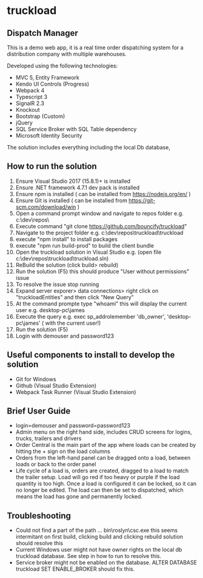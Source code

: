 # truckload
## Dispatch Manager

This is a demo web app, it is a real time order dispatching system for a distribution company with multiple warehouses.

Developed using the following technologies:

* MVC 5, Entity Framework
* Kendo UI Controls (Progress)
* Webpack 4
* Typescript 3
* SignalR 2.3
* Knockout
* Bootstrap (Custom)
* jQuery
* SQL Service Broker with SQL Table dependency 
* Microsoft Identity Security

The solution includes everything including the local Db database, 

## How to run the solution

1. Ensure Visual Studio 2017 (15.8.1)+ is installed
2. Ensure .NET framework 4.7.1 dev pack is installed
3. Ensure npm is installed ( can be installed from https://nodejs.org/en/ )
4. Ensure Git is installed ( can be installed from https://git-scm.com/download/win )
5. Open a command prompt window and navigate to repos folder e.g. c:\dev\repos\
6. Execute command "git clone https://github.com/bouncify/truckload"
7. Navigate to the project folder e.g. c:\dev\repos\truckload\truckload
8. execute "npm install" to install packages
9. execute "npm run build-prod" to build the client bundle
10. Open the truckload solution in Visual Studio e.g. (open file c:\dev\repos\truckload\truckload.sln)
11. ReBuild the solution (click build> rebuild)
12. Run the solution (F5) this should produce "User without permissions" issue
13. To resolve the issue stop running
14. Expand server exporer> data connections> right click on "truckloadEntities" and then click "New Query"
15. At the command prompte type "whoami" this will display the current user e.g. desktop-pc\james
15. Execute the query e.g. exec sp_addrolemember 'db_owner', 'desktop-pc\james'  ( with the current user!)
16. Run the solution (F5)
17. Login with demouser and password123

## Useful components to install to develop the solution
* Git for Windows
* Github (Visual Studio Extension)
* Webpack Task Runner (Visual Studio Extension) 

## Brief User Guide
* login=demouser and password=password123
* Admin menu on the right hand side, includes CRUD screens for logins, trucks, trailers and drivers
* Order Central is the main part of the app where loads can be created by hitting the + sign on the load columns
* Orders from the left-hand panel can be dragged onto a load, between loads or back to the order panel
* Life cycle of a load is, orders are created, dragged to a load to match the trailer setup. Load will go red if too heavy or purple if the load quantity is too high. Once a load is configured it can be locked, so it can no longer be edited. The load can then be set to dispatched, which means the load has gone and permanently locked.

## Troubleshooting
* Could not find a part of the path … bin\roslyn\csc.exe this seems intermitant on first build, clicking build and clicking rebuild solution should resolve this
* Current Windows user might not have owner rights on the local db truckload database. See step in how to run to resolve this.
* Service broker might not be enabled on the database. ALTER DATABASE truckload SET ENABLE_BROKER should fix this.
